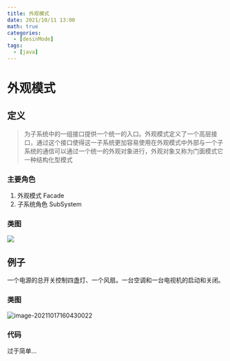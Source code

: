 ```yaml
---
title: 外观模式
date: 2021/10/11 13:00
math: true
categories:
  - [desinMode]
tags:
  - [java]
---
```


# 外观模式

## 定义

> 为子系统中的一组接口提供一个统一的入口。外观模式定义了一个高层接口，通过这个接口使得这一子系统更加容易使用在外观模式中外部与一个子系统的通信可以通过一个统一的外观对象进行，外观对象又称为门面模式它一种结构化型模式

### 主要角色

1. 外观模式 Facade
2. 子系统角色 SubSystem

### 类图

![](https://xiaou66.oss-cn-hangzhou.aliyuncs.com/abc/test/1634457315053.png)

## 例子

一个电源的总开关控制四盏灯、一个风扇。一台空调和一台电视机的启动和关闭。

### 类图

![image-20211017160430022](https://cdn.jsdelivr.net/gh/xiaou66/picture@master/image/1634457877239image-20211017160430022.png)

 ### 代码

过于简单...
